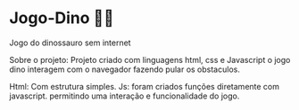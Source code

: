 # Jogo-Dino 👾🦕
Jogo do dinossauro sem internet

Sobre o projeto:
Projeto criado com linguagens html, css e Javascript
o jogo dino interagem com o navegador fazendo pular os obstaculos. 

Html: Com estrutura simples.
Js: foram criados funções diretamente com javascript.
permitindo uma interação e funcionalidade do jogo.
